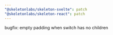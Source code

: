 ```yaml
---
"@skeletonlabs/skeleton-svelte": patch
"@skeletonlabs/skeleton-react": patch
---
```


bugfix: empty padding when switch has no children

